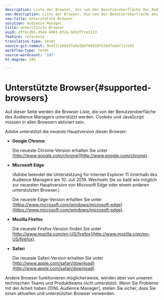 ```yaml
---
description: Liste der Browser, die von der Benutzeroberfläche des Audience Managers unterstützt werden. Cookies und JavaScript müssen in allen Browsern aktiviert sein.
seo-description: Liste der Browser, die von der Benutzeroberfläche des Audience Managers unterstützt werden. Cookies und JavaScript müssen in allen Browsern aktiviert sein.
seo-title: Unterstützte Browser
solution: Audience Manager
title: Unterstützte Browser
uuid: dffecdb5-d94d-4001-8f2a-9d1d77ce2213
feature: reference
translation-type: tm+mt
source-git-commit: 9e4f2f26b83fe6e5b6f669107239d7edaf11fed3
workflow-type: tm+mt
source-wordcount: '197'
ht-degree: 20%

---
```



# Unterstützte Browser{#supported-browsers} 

Auf dieser Seite werden die Browser Liste, die von der Benutzeroberfläche des Audience Managers unterstützt werden. Cookies und JavaScript müssen in allen Browsern aktiviert sein.

<!-- 

c_supported_browsers.xml

 -->

Adobe unterstützt die neueste Hauptversion dieser Browser:

* **Google Chrome**

   Die neueste Chrome-Version erhalten Sie unter [http://www.google.com/chrome](http://www.google.com/chrome).

* **Microsoft Edge**

   (Adobe beendet die Unterstützung für Internet Explorer 11 innerhalb des Audience Managers am 10. Juli 2019. Wechseln Sie so bald wie möglich zur neuesten Hauptversion von Microsoft Edge oder einem anderen unterstützten Browser.)

   Die neueste Edge-Version erhalten Sie unter [https://www.microsoft.com/windows/microsoft-edge](https://www.microsoft.com/windows/microsoft-edge).

* **Mozilla Firefox**

   Die neueste Firefox-Version finden Sie unter [http://www.mozilla.com/en-US/firefox](http://www.mozilla.com/en-US/firefox).

* **Safari**

   Die neueste Safari-Version erhalten Sie unter [http://www.apple.com/safari/download](http://www.apple.com/safari/download).

Andere Browser funktionieren möglicherweise, werden aber von unseren technischen Teams und Produktteams nicht unterstützt. Wenn Sie Probleme mit der Arbeit haben [!DNL Audience Manager], stellen Sie sicher, dass Sie einen aktuellen und unterstützten Browser verwenden.
